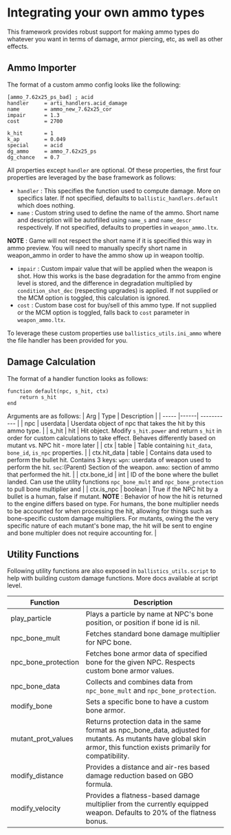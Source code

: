 # Integrating your own ammo types

This framework provides robust support for making ammo types do whatever you want in terms of damage, armor piercing, etc, as well as other effects.

## Ammo Importer

The format of a custom ammo config looks like the following:
```
[ammo_7.62x25_ps_bad] ; acid
handler     = arti_handlers.acid_damage
name		= ammo_new_7.62x25_cor
impair      = 1.3
cost        = 2700

k_hit		= 1
k_ap		= 0.049
special     = acid
dg_ammo     = ammo_7.62x25_ps
dg_chance   = 0.7
```

All properties except `handler` are optional.
Of these properties, the first four properties are leveraged by the base framework as follows:

- `handler` : This specifies the function used to compute damage. More on specifics later. If not specified, defaults to `ballistic_handlers.default` which does nothing.
- `name` : Custom string used to define the name of the ammo. Short name and description will be autofilled using `name_s` and `name_descr` respectively. If not specified, defaults to properties in `weapon_ammo.ltx`.

**NOTE** : Game will not respect the short name if it is specified this way in ammo preview. You will need to manually specify short name in weapon_ammo in order to have the ammo show up in weapon tooltip.
- `impair` : Custom impair value that will be applied when the weapon is shot. How this works is the base degradation for the ammo from engine level is stored, and the difference in degradation multiplied by `condition_shot_dec` (respecting upgrades) is applied. If not supplied or the MCM option is toggled, this calculation is ignored.
- `cost` : Custom base cost for buy/sell of this ammo type. If not supplied or the MCM option is toggled, falls back to `cost` parameter in `weapon_ammo.ltx`.

To leverage these custom properties use `ballistics_utils.ini_ammo` where the file handler has been provided for you.

## Damage Calculation

The format of a handler function looks as follows:
```
function default(npc, s_hit, ctx)
    return s_hit
end
```
Arguments are as follows:
| Arg   | Type | Description |
| ----- |------| ----------- |
| npc   | userdata | Userdata object of npc that takes the hit by this ammo type. |
| s_hit | hit | Hit object. Modify `s_hit.power` and return `s_hit` in order for custom calculations to take effect. Behaves differently based on mutant vs. NPC hit - more later |
| ctx   | table | Table containing `hit_data`, `bone_id`, `is_npc` properties. |
| ctx.hit_data | table | Contains data used to perform the bullet hit. Contains 3 keys: `wpn`: userdata of weapon used to perform the hit. `sec`:(Parent) Section of the weapon. `ammo`: section of ammo that performed the hit. |
| ctx.bone_id   | int | ID of the bone where the bullet landed. Can use the utility functions `npc_bone_mult` and `npc_bone_protection` to pull bone multiplier and   |
| ctx.is_npc    | boolean | True if the NPC hit by a bullet is a human, false if mutant. **NOTE** : Behavior of how the hit is returned to the engine differs based on type. For humans, the bone multiplier needs to be accounted for when processing the hit, allowing for things such as bone-specific custom damage multipliers. For mutants, owing the the very specific nature of each mutant's bone map, the hit will be sent to engine and bone multipler does not require accounting for. |

## Utility Functions

Following utility functions are also exposed in `ballistics_utils.script` to help with building custom damage functions. More docs available at script level.

| Function | Description |
| ---------| ----------- |
| play_particle| Plays a particle by name at NPC's bone position, or position if bone id is nil. |
| npc_bone_mult | Fetches standard bone damage multiplier for NPC bone. |
| npc_bone_protection| Fetches bone armor data of specified bone for the given NPC. Respects custom bone armor values. |
| npc_bone_data | Collects and combines data from `npc_bone_mult` and `npc_bone_protection`. |
| modify_bone | Sets a specific bone to have a custom bone armor. |
| mutant_prot_values | Returns protection data in the same format as npc_bone_data, adjusted for mutants. As mutants have global skin armor, this function exists primarily for compatibility. |
| modify_distance | Provides a distance and air-res based damage reduction based on GBO formula. |
| modify_velocity | Provides a flatness-based damage multiplier from the currently equipped weapon. Defaults to 20% of the flatness bonus. |